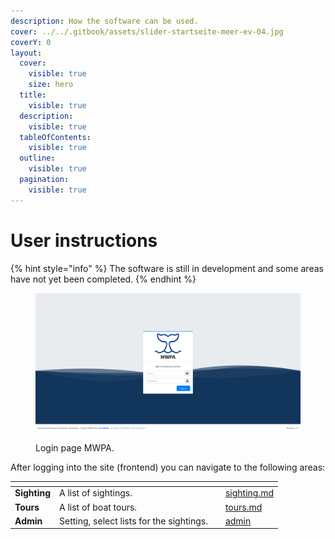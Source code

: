 ```yaml
---
description: How the software can be used.
cover: ../../.gitbook/assets/slider-startseite-meer-ev-04.jpg
coverY: 0
layout:
  cover:
    visible: true
    size: hero
  title:
    visible: true
  description:
    visible: true
  tableOfContents:
    visible: true
  outline:
    visible: true
  pagination:
    visible: true
---
```


# User instructions

{% hint style="info" %}
The software is still in development and some areas have not yet been completed.
{% endhint %}

<figure><img src="../../.gitbook/assets/login.png" alt=""><figcaption><p>Login page MWPA.</p></figcaption></figure>

After logging into the site (frontend) you can navigate to the following areas:

<table data-view="cards"><thead><tr><th></th><th></th><th></th><th data-hidden data-card-target data-type="content-ref"></th></tr></thead><tbody><tr><td><strong>Sighting</strong></td><td>A list of sightings.</td><td></td><td><a href="sighting.md">sighting.md</a></td></tr><tr><td><strong>Tours</strong></td><td>A list of boat tours.</td><td></td><td><a href="tours.md">tours.md</a></td></tr><tr><td><strong>Admin</strong></td><td>Setting, select lists for the sightings.</td><td></td><td><a href="admin/">admin</a></td></tr></tbody></table>

